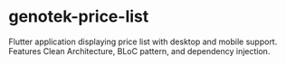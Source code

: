 # genotek-price-list
Flutter application displaying price list with desktop and mobile support. Features Clean Architecture, BLoC pattern, and dependency injection.
